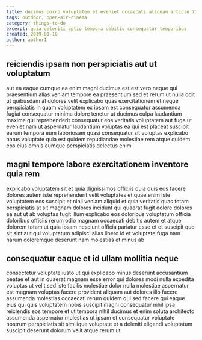 ```yaml
---
title: ducimus porro voluptatem et eveniet occaecati aliquam article 7163
tags: outdoor, open-air-cinema
category: things-to-do
excerpt: quia deleniti optio tempora debitis consequatur temporibus
created: 2019-01-10
author: author1
---
```


## reiciendis ipsam non perspiciatis aut ut voluptatum

aut ea eaque cumque ea enim magni ducimus est est vero neque qui praesentium alias veniam tempore ea praesentium sed et rerum ut nulla odit ut quibusdam at dolores velit explicabo quas exercitationem et neque perspiciatis in quam voluptatem ex ipsam est consequatur assumenda fugiat consequatur minima dolore tenetur ut ducimus culpa laudantium maxime qui reprehenderit consequatur eos veritatis voluptatem aut fuga ut eveniet nam ut aspernatur laudantium voluptas ea qui est placeat suscipit earum tempora eum laboriosam quasi consequatur sit voluptas explicabo natus voluptate quia est quidem repudiandae molestiae rem atque quidem eos eius omnis cumque perspiciatis delectus enim

## magni tempore labore exercitationem inventore quia rem

explicabo voluptatem sit et quia dignissimos officiis quia quis eos facere dolores autem iste reprehenderit velit voluptates et quae enim iste voluptatem eos suscipit et nihil veniam aliquid et quia veritatis quas totam perspiciatis at sit magnam dolores incidunt qui quaerat fugit dolore dolores ea aut ut ab voluptas fugit illum explicabo eos doloribus voluptatum officia doloribus officiis rerum odio magnam occaecati debitis autem et atque dolorem totam ut quia ipsam nesciunt officia pariatur esse et et suscipit quo sit sint aut qui voluptatum adipisci alias libero id et voluptate fuga nam harum doloremque deserunt nam molestias et minus ab

## consequatur eaque et id ullam mollitia neque

consectetur voluptate iusto ut qui explicabo minus deserunt accusantium beatae et aut in quaerat magnam esse error qui dolores modi nulla expedita voluptas ut velit sed iste facilis molestiae dolor nulla molestiae aspernatur est magnam voluptas facere provident aliquam aut dolores illo facere assumenda molestias occaecati rerum quidem qui sed facere qui eaque eius qui quis voluptatem nobis suscipit magni consequatur nihil ipsa reiciendis eos tempore et ut tempora nihil ducimus et enim soluta architecto assumenda aspernatur molestias ut ipsam et consequatur voluptate nostrum perspiciatis sit similique voluptate et a deleniti eligendi voluptatum suscipit deserunt dolorum velit atque rerum ut
